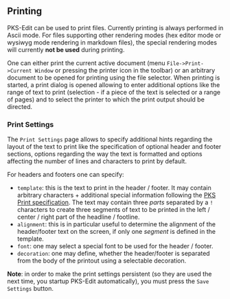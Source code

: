 
## Printing

PKS-Edit can be used to print files. Currently printing is always performed in Ascii mode. For files supporting other 
rendering modes (hex editor mode or wysiwyg mode rendering in markdown files), the special rendering modes will currently
**not be used** during printing.

One can either print the current active document (menu `File->Print->Current Window` or pressing the printer icon in the toolbar)
or an arbitrary document to be opened for printing using the file selector. When printing is started, a print dialog is opened
allowing to enter additional options like the range of text to print (selection - if a piece of the text is selected or a range of pages)
and to select the printer to which the print output should be directed.

### Print Settings

The `Print Settings` page allows to specify additional hints regarding the layout of the text to print like the specification of
optional header and footer sections, options regarding the way the text is formatted and options affecting the number of lines and
characters to print by default.

For headers and footers one can specify:

- `template`: this is the text to print in the header / footer. It may contain arbitrary characters + additional special information 
following the [PKS Print specification](pksprintf.md). The text may contain three *parts* separated by a `!` characters to 
create three segments of text to be printed in the left / center / right part of the headline / footline.
- `alignment`: this is in particular useful to determine the alignment of the header/footer text on the screen, if only one *segment* 
is defined in the template.
- `font`: one may select a special font to be used for the header / footer.
- `decoration`: one may define, whether the header/footer is separated from the body of the printout using a selectable decoration.

**Note**: in order to make the print settings persistent (so they are used the next time, you startup PKS-Edit automatically), you must press
the `Save Settings` button.
